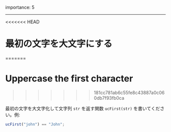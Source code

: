 importance: 5

---

<<<<<<< HEAD
# 最初の文字を大文字にする
=======
# Uppercase the first character
>>>>>>> 181cc781ab6c55fe8c43887a0c060db7f93fb0ca

最初の文字を大文字化して文字列 `str` を返す関数 `ucFirst(str)` を書いてください。例:

```js
ucFirst("john") == "John";
```
